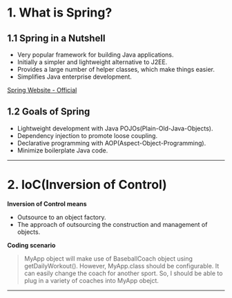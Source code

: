 # 1. What is Spring?

## 1.1 Spring in a Nutshell
- Very popular framework for building Java applications.
- Initially a simpler and lightweight alternative to J2EE.
- Provides a large number of helper classes, which make things easier.
- Simplifies Java enterprise development.

[Spring Website - Official](https://spring.io/)

## 1.2 Goals of Spring
- Lightweight development with Java POJOs(Plain-Old-Java-Objects).
- Dependency injection to promote loose coupling.
- Declarative programming with AOP(Aspect-Object-Programming).
- Minimize boilerplate Java code.

---

# 2. IoC(Inversion of Control)

**Inversion of Control means**
- Outsource to an object factory.
- The approach of outsourcing the construction and management of objects.

**Coding scenario**
> MyApp object will make use of BaseballCoach object using getDailyWorkout().
> However, MyApp.class should be configurable. It can easily change the coach for another sport. So, I should be able to plug in a variety of coaches into MyApp obejct.



---
